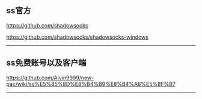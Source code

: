 

## ss官方

https://github.com/shadowsocks

https://github.com/shadowsocks/shadowsocks-windows

---

## ss免费账号以及客户端

https://github.com/Alvin9999/new-pac/wiki/ss%E5%85%8D%E8%B4%B9%E8%B4%A6%E5%8F%B7


---







